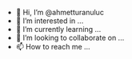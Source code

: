 - 👋 Hi, I’m @ahmetturanuluc
- 👀 I’m interested in ...
- 🌱 I’m currently learning ...
- 💞️ I’m looking to collaborate on ...
- 📫 How to reach me ...

<!---
ahmetturanuluc/ahmetturanuluc is a ✨ special ✨ repository because its `README.md` (this file) appears on your GitHub profile.
You can click the Preview link to take a look at your changes.
--->
